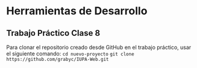# Herramientas de Desarrollo

## Trabajo Práctico Clase 8

Para clonar el repositorio creado desde GitHub en el trabajo práctico, usar el siguiente comando:
`cd nuevo-proyecto`
`git clone https://github.com/grabyc/IUPA-Web.git`

